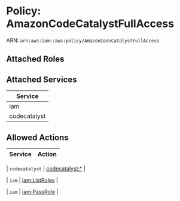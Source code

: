 # Policy: AmazonCodeCatalystFullAccess

ARN: `arn:aws:iam::aws:policy/AmazonCodeCatalystFullAccess`

## Attached Roles

## Attached Services

| Service |
|---------|
| iam |
| codecatalyst |

## Allowed Actions

| Service | Action |
|:-------:|--------|

| `codecatalyst` | [codecatalyst:*](../actions.md#codecatalyst:all) |

| `iam` | [iam:ListRoles](../actions.md#iam:listroles) |

| `iam` | [iam:PassRole](../actions.md#iam:passrole) |
